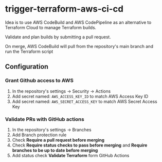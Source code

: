 # trigger-terraform-aws-ci-cd

Idea is to use AWS CodeBuild and AWS CodePipeline as an alternative to Terraform Cloud to manage Terraform builds.

Validate and plan builds by submitting a pull request.

On merge, AWS CodeBuild will pull from the repository's main branch and run the Terraform script 

## Configuration
### Grant Github access to AWS
1. In the repository's settings -> Security -> Actions
2. Add secret named: `AWS_ACCESS_KEY_ID` to match AWS Access Key ID
3. Add secret named: `AWS_SECRET_ACCESS_KEY` to match AWS Secret Access Key

### Validate PRs with GitHub actions
1. In the repository's settings -> Branches
2. Add Branch protection rule
3. Check **Require a pull request before merging**
4. Check **Require status checks to pass before merging** and **Require branches to be up to date before merging**
5. Add status check **Validate Terraform** form GitHub Actions
